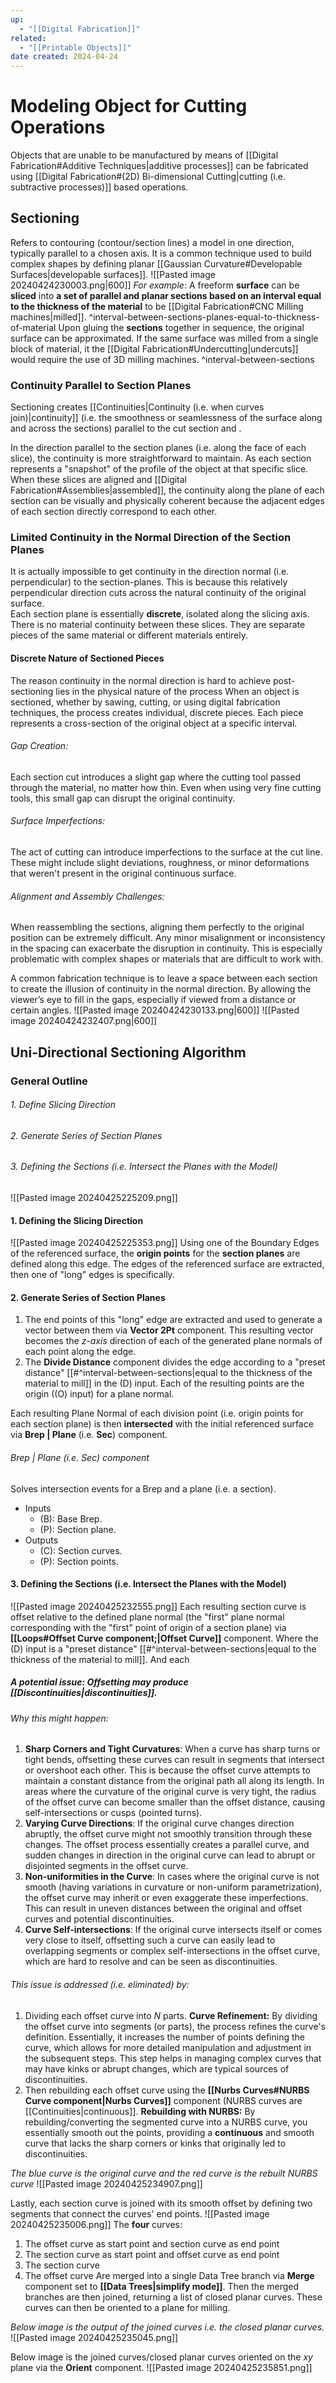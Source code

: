 ```yaml
---
up:
  - "[[Digital Fabrication]]"
related:
  - "[[Printable Objects]]"
date created: 2024-04-24
---
```

# Modeling Object for Cutting Operations
Objects that are unable to be manufactured by means of [[Digital Fabrication#Additive Techniques|additive processes]] can be fabricated using [[Digital Fabrication#(2D) Bi-dimensional Cutting|cutting (i.e. subtractive processes)]] based operations.
## Sectioning
Refers to contouring (contour/section lines) a model in one direction, typically parallel to a chosen axis.
It is a common technique used to build complex shapes by defining planar [[Gaussian Curvature#Developable Surfaces|developable surfaces]].
![[Pasted image 20240424230003.png|600]]
*For example*: A freeform **surface** can be **sliced** into **a set of parallel and planar sections based on an interval equal to the thickness of the material** to be [[Digital Fabrication#CNC Milling machines|milled]]. ^interval-between-sections-planes-equal-to-thickness-of-material
	Upon gluing the **sections** together in sequence, the original surface can be approximated.
If the same surface was milled from a single block of material, it the [[Digital Fabrication#Undercutting|undercuts]] would require the use of 3D milling machines.  ^interval-between-sections
### Continuity Parallel to Section Planes
Sectioning creates [[Continuities|Continuity (i.e. when curves join)|continuity]] (i.e. the smoothness or seamlessness of the surface along and across the sections) parallel to the cut section and .

In the direction parallel to the section planes (i.e. along the face of each slice), the continuity is more straightforward to maintain.
	As each section represents a "snapshot" of the profile of the object at that specific slice. 
	When these slices are aligned and [[Digital Fabrication#Assemblies|assembled]], the continuity along the plane of each section can be visually and physically coherent because the adjacent edges of each section directly correspond to each other. 
### Limited Continuity in the Normal Direction of the Section Planes 
It is actually impossible to get continuity in the direction normal (i.e. perpendicular) to the section-planes.
This is because this relatively perpendicular direction cuts across the natural continuity of the original surface.  
Each section plane is essentially **discrete**, isolated along the slicing axis. 
	There is no material continuity between these slices.
		They are separate pieces of the same material or different materials entirely. 
#### Discrete Nature of Sectioned Pieces
The reason continuity in the normal direction is hard to achieve post-sectioning lies in the physical nature of the process
	When an object is sectioned, whether by sawing, cutting, or using digital fabrication techniques, the process creates individual, discrete pieces.
	Each piece represents a cross-section of the original object at a specific interval. 
###### Gap Creation: 
Each section cut introduces a slight gap where the cutting tool passed through the material, no matter how thin. Even when using very fine cutting tools, this small gap can disrupt the original continuity.
###### Surface Imperfections: 
The act of cutting can introduce imperfections to the surface at the cut line. These might include slight deviations, roughness, or minor deformations that weren't present in the original continuous surface.
###### Alignment and Assembly Challenges: 
When reassembling the sections, aligning them perfectly to the original position can be extremely difficult. Any minor misalignment or inconsistency in the spacing can exacerbate the disruption in continuity. This is especially problematic with complex shapes or materials that are difficult to work with.

A common fabrication technique is to leave a space between each section to create the illusion of continuity in the normal direction. 
	By allowing the viewer’s eye to fill in the gaps, especially if viewed from a distance or certain angles.
![[Pasted image 20240424230133.png|600]]
![[Pasted image 20240424232407.png|600]]
## Uni-Directional Sectioning Algorithm
### General Outline
###### 1. Define Slicing Direction
###### 2. Generate Series of Section Planes
###### 3. Defining the Sections (i.e. Intersect the Planes with the Model)
![[Pasted image 20240425225209.png]]
#### 1. Defining the Slicing Direction
![[Pasted image 20240425225353.png]]
Using one of the Boundary Edges of the referenced surface, the **origin points** for the **section planes** are defined along this edge. 
	The edges of the referenced surface are extracted, then one of "long" edges is specifically. 
#### 2. Generate Series of Section Planes
1. The end points of this "long" edge are extracted and used to generate a vector between them via **Vector 2Pt** component. 
	This resulting vector becomes the *z-axis* direction of each of the generated plane normals of each point along the edge. 
2. The **Divide Distance** component divides the edge according to a "preset distance" [[#^interval-between-sections|equal to the thickness of the material to mill]] in the (D) input.
	Each of the resulting points are the origin ((O) input) for a plane normal.

Each resulting Plane Normal of each division point (i.e. origin points for each section plane) is then **intersected** with the initial referenced surface via **Brep | Plane** (i.e. **Sec**) component.
###### Brep | Plane (i.e. Sec) component 
Solves intersection events for a Brep and a plane (i.e. a section).
- Inputs
	- (B): Base Brep.
	- (P): Section plane.
- Outputs
	- (C): Section curves.
	- (P): Section points. 
#### 3. Defining the Sections (i.e. Intersect the Planes with the Model)
![[Pasted image 20240425232555.png]]
Each resulting section curve is offset relative to the defined plane normal (the "first" plane normal corresponding with the "first" point of origin of a section plane) via **[[Loops#Offset Curve component;|Offset Curve]]** component. 
	Where the (D) input is a "preset distance" [[#^interval-between-sections|equal to the thickness of the material to mill]].
	And each
##### *A potential issue:* Offsetting may produce [[Discontinuities|discontinuities]].
###### Why this might happen:
1. **Sharp Corners and Tight Curvatures**: When a curve has sharp turns or tight bends, offsetting these curves can result in segments that intersect or overshoot each other. This is because the offset curve attempts to maintain a constant distance from the original path all along its length. In areas where the curvature of the original curve is very tight, the radius of the offset curve can become smaller than the offset distance, causing self-intersections or cusps (pointed turns).
2. **Varying Curve Directions**: If the original curve changes direction abruptly, the offset curve might not smoothly transition through these changes. The offset process essentially creates a parallel curve, and sudden changes in direction in the original curve can lead to abrupt or disjointed segments in the offset curve.
3. **Non-uniformities in the Curve**: In cases where the original curve is not smooth (having variations in curvature or non-uniform parametrization), the offset curve may inherit or even exaggerate these imperfections. This can result in uneven distances between the original and offset curves and potential discontinuities.
4. **Curve Self-intersections**: If the original curve intersects itself or comes very close to itself, offsetting such a curve can easily lead to overlapping segments or complex self-intersections in the offset curve, which are hard to resolve and can be seen as discontinuities.
###### This issue is addressed (i.e. eliminated) by:
1. Dividing each offset curve into *N* parts.
		**Curve Refinement:** By dividing the offset curve into segments (or parts), the process refines the curve's definition. Essentially, it increases the number of points defining the curve, which allows for more detailed manipulation and adjustment in the subsequent steps. This step helps in managing complex curves that may have kinks or abrupt changes, which are typical sources of discontinuities.
1. Then rebuilding each offset curve using the **[[Nurbs Curves#NURBS Curve component|Nurbs Curves]]** component (NURBS curves are [[Continuities|continuous]]. 
		**Rebuilding with NURBS:** By rebuilding/converting the segmented curve into a NURBS curve, you essentially smooth out the points, providing a **continuous** and smooth curve that lacks the sharp corners or kinks that originally led to discontinuities.

*The blue curve is the original curve and the red curve is the rebuilt NURBS curve*
![[Pasted image 20240425234907.png]]

Lastly, each section curve is joined with its smooth offset by defining two segments that connect the curves' end points.
![[Pasted image 20240425235006.png]]
The **four** curves:
1. The offset curve as start point and section curve as end point
2. The section curve as start point and offset curve as end point 
3. The section curve
4. The offset curve
Are merged into a single Data Tree branch via **Merge** component set to **[[Data Trees|simplify mode]]**.
Then the merged branches are then joined, returning a list of closed planar curves. 
	These curves can then be oriented to a plane for milling. 

*Below image is the output of the joined curves i.e. the closed planar curves.*
![[Pasted image 20240425235045.png]]

Below image is the joined curves/closed planar curves oriented on the *xy* plane via the **Orient** component. 
![[Pasted image 20240425235851.png]]
